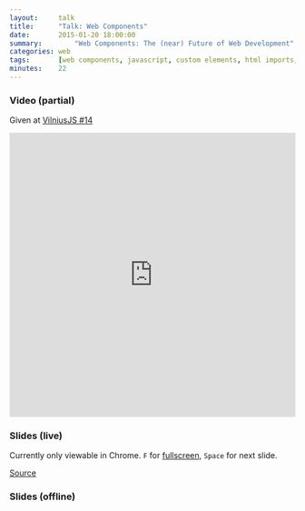 ```yaml
---
layout:     talk
title:      "Talk: Web Components"
date:       2015-01-20 18:00:00
summary:		"Web Components: The (near) Future of Web Development"
categories: web
tags:       [web components, javascript, custom elements, html imports, shadow dom, templates, talk]
minutes:    22
---
```

### Video (partial)

Given at [VilniusJS #14](http://vilniusjs.lt/2015/01/20/meetup14.html)

<iframe width="100%" height="500" src="https://www.youtube.com/embed/-DYY-bOp2aM" frameborder="0" allowfullscreen></iframe>

### Slides (live)

Currently only viewable in Chrome. `F` for [fullscreen](/talk-web-components/), `Space` for next slide.

<style>
.hidden {display: none}
</style>

<iframe src="/talk-web-components/" class="hidden"
				frameborder="0" allowfullscreen
				style="width: 100%; height: 500px">
</iframe>

<script>
var supportsTemplate = 'content' in document.createElement('template'),
		supportsCustomElements = 'registerElement' in document,
		supportsHtmlImports = 'import' in document.createElement('link'),
		supportsShadowDom = 'createShadowRoot' in document.body;
if (supportsTemplate && supportsCustomElements && supportsHtmlImports && supportsShadowDom) {
	document.querySelector('.hidden').className = '';
}
</script>

<a href="http://github.com/nikaspran/talk-web-components" target="_blank">Source</a>

### Slides (offline)

<script async class="speakerdeck-embed" data-id="a7466f5082520132d5404ee58d225789" data-ratio="1.6" src="//speakerdeck.com/assets/embed.js"></script>
